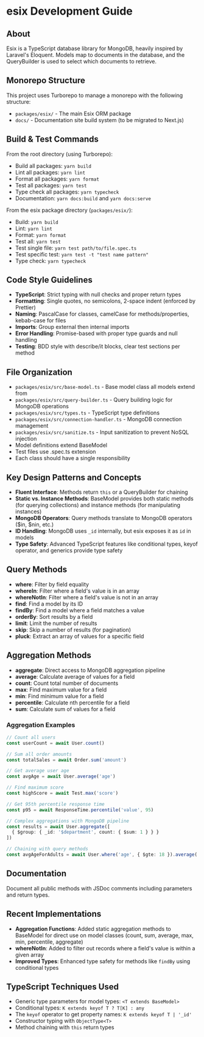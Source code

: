 # esix Development Guide

## About

Esix is a TypeScript database library for MongoDB, heavily inspired by Laravel's
Eloquent. Models map to documents in the database, and the QueryBuilder is used
to select which documents to retrieve.

## Monorepo Structure

This project uses Turborepo to manage a monorepo with the following structure:
- `packages/esix/` - The main Esix ORM package
- `docs/` - Documentation site build system (to be migrated to Next.js)

## Build & Test Commands

From the root directory (using Turborepo):
- Build all packages: `yarn build`
- Lint all packages: `yarn lint`
- Format all packages: `yarn format`
- Test all packages: `yarn test`
- Type check all packages: `yarn typecheck`
- Documentation: `yarn docs:build` and `yarn docs:serve`

From the esix package directory (`packages/esix/`):
- Build: `yarn build`
- Lint: `yarn lint`
- Format: `yarn format`
- Test all: `yarn test`
- Test single file: `yarn test path/to/file.spec.ts`
- Test specific test: `yarn test -t "test name pattern"`
- Type check: `yarn typecheck`

## Code Style Guidelines

- **TypeScript**: Strict typing with null checks and proper return types
- **Formatting**: Single quotes, no semicolons, 2-space indent (enforced by
  Prettier)
- **Naming**: PascalCase for classes, camelCase for methods/properties,
  kebab-case for files
- **Imports**: Group external then internal imports
- **Error Handling**: Promise-based with proper type guards and null handling
- **Testing**: BDD style with describe/it blocks, clear test sections per method

## File Organization

- `packages/esix/src/base-model.ts` - Base model class all models extend from
- `packages/esix/src/query-builder.ts` - Query building logic for MongoDB operations
- `packages/esix/src/types.ts` - TypeScript type definitions
- `packages/esix/src/connection-handler.ts` - MongoDB connection management
- `packages/esix/src/sanitize.ts` - Input sanitization to prevent NoSQL injection
- Model definitions extend BaseModel
- Test files use .spec.ts extension
- Each class should have a single responsibility

## Key Design Patterns and Concepts

- **Fluent Interface**: Methods return `this` or a QueryBuilder for chaining
- **Static vs. Instance Methods**: BaseModel provides both static methods (for
  querying collections) and instance methods (for manipulating instances)
- **MongoDB Operators**: Query methods translate to MongoDB operators
  ($in,
  $nin, etc.)
- **ID Handling**: MongoDB uses `_id` internally, but esix exposes it as `id` in
  models
- **Type Safety**: Advanced TypeScript features like conditional types, keyof
  operator, and generics provide type safety

## Query Methods

- **where**: Filter by field equality
- **whereIn**: Filter where a field's value is in an array
- **whereNotIn**: Filter where a field's value is not in an array
- **find**: Find a model by its ID
- **findBy**: Find a model where a field matches a value
- **orderBy**: Sort results by a field
- **limit**: Limit the number of results
- **skip**: Skip a number of results (for pagination)
- **pluck**: Extract an array of values for a specific field

## Aggregation Methods

- **aggregate**: Direct access to MongoDB aggregation pipeline
- **average**: Calculate average of values for a field
- **count**: Count total number of documents
- **max**: Find maximum value for a field
- **min**: Find minimum value for a field
- **percentile**: Calculate nth percentile for a field
- **sum**: Calculate sum of values for a field

### Aggregation Examples

```typescript
// Count all users
const userCount = await User.count()

// Sum all order amounts
const totalSales = await Order.sum('amount')

// Get average user age
const avgAge = await User.average('age')

// Find maximum score
const highScore = await Test.max('score')

// Get 95th percentile response time
const p95 = await ResponseTime.percentile('value', 95)

// Complex aggregations with MongoDB pipeline
const results = await User.aggregate([
  { $group: { _id: '$department', count: { $sum: 1 } } }
])

// Chaining with query methods
const avgAgeForAdults = await User.where('age', { $gte: 18 }).average('age')
```

## Documentation

Document all public methods with JSDoc comments including parameters and return
types.

## Recent Implementations

- **Aggregation Functions**: Added static aggregation methods to BaseModel for
  direct use on model classes (count, sum, average, max, min, percentile,
  aggregate)
- **whereNotIn**: Added to filter out records where a field's value is within a
  given array
- **Improved Types**: Enhanced type safety for methods like `findBy` using
  conditional types

## TypeScript Techniques Used

- Generic type parameters for model types: `<T extends BaseModel>`
- Conditional types: `K extends keyof T ? T[K] : any`
- The `keyof` operator to get property names: `K extends keyof T | '_id'`
- Constructor typing with `ObjectType<T>`
- Method chaining with `this` return types
